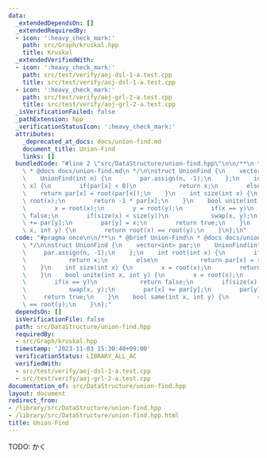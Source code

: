 ```yaml
---
data:
  _extendedDependsOn: []
  _extendedRequiredBy:
  - icon: ':heavy_check_mark:'
    path: src/Graph/kruskal.hpp
    title: Kruskal
  _extendedVerifiedWith:
  - icon: ':heavy_check_mark:'
    path: src/test/verify/aoj-dsl-1-a.test.cpp
    title: src/test/verify/aoj-dsl-1-a.test.cpp
  - icon: ':heavy_check_mark:'
    path: src/test/verify/aoj-grl-2-a.test.cpp
    title: src/test/verify/aoj-grl-2-a.test.cpp
  _isVerificationFailed: false
  _pathExtension: hpp
  _verificationStatusIcon: ':heavy_check_mark:'
  attributes:
    _deprecated_at_docs: docs/union-find.md
    document_title: Union-Find
    links: []
  bundledCode: "#line 2 \"src/DataStructure/union-find.hpp\"\n\n/**\n * @brief Union-Find\n\
    \ * @docs docs/union-find.md\n */\n\nstruct UnionFind {\n    vector<int> par;\n\
    \    UnionFind(int n) {\n        par.assign(n, -1);\n    };\n    int root(int\
    \ x) {\n        if(par[x] < 0)\n            return x;\n        else\n        \
    \    return par[x] = root(par[x]);\n    }\n    int size(int x) {\n        x =\
    \ root(x);\n        return -1 * par[x];\n    }\n    bool unite(int x, int y) {\n\
    \        x = root(x);\n        y = root(y);\n        if(x == y)\n            return\
    \ false;\n        if(size(x) < size(y))\n            swap(x, y);\n        par[x]\
    \ += par[y];\n        par[y] = x;\n        return true;\n    }\n    bool same(int\
    \ x, int y) {\n        return root(x) == root(y);\n    }\n};\n"
  code: "#pragma once\n\n/**\n * @brief Union-Find\n * @docs docs/union-find.md\n\
    \ */\n\nstruct UnionFind {\n    vector<int> par;\n    UnionFind(int n) {\n   \
    \     par.assign(n, -1);\n    };\n    int root(int x) {\n        if(par[x] < 0)\n\
    \            return x;\n        else\n            return par[x] = root(par[x]);\n\
    \    }\n    int size(int x) {\n        x = root(x);\n        return -1 * par[x];\n\
    \    }\n    bool unite(int x, int y) {\n        x = root(x);\n        y = root(y);\n\
    \        if(x == y)\n            return false;\n        if(size(x) < size(y))\n\
    \            swap(x, y);\n        par[x] += par[y];\n        par[y] = x;\n   \
    \     return true;\n    }\n    bool same(int x, int y) {\n        return root(x)\
    \ == root(y);\n    }\n};"
  dependsOn: []
  isVerificationFile: false
  path: src/DataStructure/union-find.hpp
  requiredBy:
  - src/Graph/kruskal.hpp
  timestamp: '2023-11-03 15:30:40+09:00'
  verificationStatus: LIBRARY_ALL_AC
  verifiedWith:
  - src/test/verify/aoj-dsl-1-a.test.cpp
  - src/test/verify/aoj-grl-2-a.test.cpp
documentation_of: src/DataStructure/union-find.hpp
layout: document
redirect_from:
- /library/src/DataStructure/union-find.hpp
- /library/src/DataStructure/union-find.hpp.html
title: Union-Find
---
```

TODO: かく